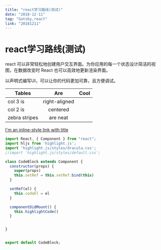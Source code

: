 ```yaml
---
title: "react学习路线(测试)"
date: "2018-12-11"
tag: "Gatsby,react"
link: "20181211"
---
```


# react学习路线(测试)

react 可以非常轻松地创建用户交互界面。为你应用的每一个状态设计简洁的视图，在数据改变时 React 也可以高效地更新渲染界面。

以声明式编写UI，可以让你的代码更加可靠，且方便调试。

| Tables        | Are           | Cool  |
| ------------- |:-------------:| -----:|
| col 3 is      | right-aligned |  |
| col 2 is      | centered      |    |
| zebra stripes | are neat      |     |


[I'm an inline-style link with title](https://www.google.com "Google's Homepage")

```javascript
import React, { Component } from "react";
import hljs from 'highlight.js';
import 'highlight.js/styles/dracula.css';
//import 'highlight.js/styles/default.css';

class CodeBlock extends Component {
  constructor(props) {
    super(props)
    this.setRef = this.setRef.bind(this)
  }

  setRef(el) {
    this.codeEl = el
  }

  componentDidMount() {
    this.highlightCode()
  }


}


export default CodeBlock;
```

<!-- <iframe width="560" height="315" src="https://www.youtube.com/embed/4n0xNbfJLR8" frameborder="0" allowfullscreen></iframe> -->
